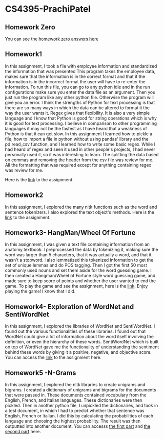 # CS4395-PrachiPatel

## Homework Zero
You can see the [homework zero answers here](HomeWork0_pbp180000.pdf)

## Homework1

In this assignment, I took a file with employee information and standardized the information that was presented
This program takes the employee data, makes sure that the information is in the correct format and that 
if the information is in the incorrect format the user will have to re-enter the information. To run this file, you 
can go to any python idle and in the run configurations make sure you enter the data file as an argument. Then you just run
the program like any other python file. Otherwise the program will give you an error. 
I think the strengths of Python for text processing is that there are so many ways in which the data can be altered to format it 
the way the user wants it. Regex gives that flexibility. It is also a very simple language and I know that Python is good for string operations which is why it is good for text processing. 
I believe in comparison to other programming languages it may not be the fastest as I have heard that a weakness of Python 
is that it can get slow. In this assignment I learned how to pickle a file, how to import a file in python without using pandas'
library and the pd.read_csv function, and I learned how to write some basic regex. While I had heard of regex and seen
it used in other people's projects, I had never personally used it, so it was interesting to learn. The splitting the data based 
on commas and removing the header from the csv file was review for me. All the formatting that was required except for
anything containing regex was review for me.

Here is the [link](Homework1_pbp180000.py) to the assignment.

## Homework2

In this assignment, I explored the many nltk functions such as the word and sentence tokenizers. I also explored the 
text object's methods. Here is the [link](Homework2_pbp180000.pdf) to the assignment.

## Homework3- HangMan/Wheel Of Fortune

In this assignment, I was given a text file containing information from an anatomy textbook. I preprocessed the data
by tokenizing it, making sure the word was larger than 5 characters, that it was actually a word, and that it wasn't a 
stopword. I also lemmatized this tokenized information to get the set of unique lemmas and do POS tagging. Then I got 
the first 50 most commonly used nouns and set them aside for the word guessing game. I then created a Hangman/Wheel
of Fortune style word guessing game, and made sure to keep score of points and whether the user wanted to end the game.
To play the game and see the assignment, here is the [link](Homework3_pbp180000.py). Enjoy playing the game! I know
that I did.

## Homework4- Exploration of WordNet and SentiWordNet

In this assignment, I explored the libraries of WordNet and SentiWordNet. I found out the various functionalities of these 
libraries. I found out that WordNet could give a  lot of information about the word itself involving the definition, or
even the hierarchy of these words. SentiWordNet which is built on top of WordNet gave me the functionality of 
understanding the sentiment behind these words by giving it a positive, negative, and objective score. You can
access the [link](Homework4_pbp180000.pdf) to the assignment here.

## Homework5 -N-Grams
In this assignment, I explored the nltk libraries to create unigrams and bigrams. I created a dictionary of unigrams and 
bigrams for the documents that were passed in. These documents contained vocabulary from the English, French, and 
Italian languages. These dictionaries were then pickled. Then in another python file, I unpickled the dictionaries, and
took in a test document, in which I had to predict whether that sentence was English, French or Italian. I did this by
calculating the probabilities of each language and choosing the highest probability. The result was then outputted into 
another document. You can accesss [the first part](Homework5_pbp180000_and_kxn180023_Program1.py) and 
[the second part](Homework5_pbp180000_and_kxn180023_Program2.py) here.

